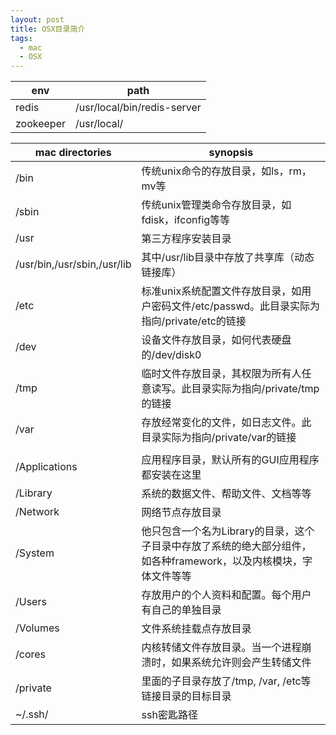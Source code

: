 ```yaml
---
layout: post
title: OSX目录简介
tags:
  - mac
  - OSX
---
```


env       | path
--- | ---
redis     | /usr/local/bin/redis-server
zookeeper | /usr/local/

mac directories                      | synopsis
---|---
/bin                          | 传统unix命令的存放目录，如ls，rm，mv等
/sbin                         | 传统unix管理类命令存放目录，如fdisk，ifconfig等等
/usr                          | 第三方程序安装目录
/usr/bin,/usr/sbin,/usr/lib | 其中/usr/lib目录中存放了共享库（动态链接库）
/etc                          | 标准unix系统配置文件存放目录，如用户密码文件/etc/passwd。此目录实际为指向/private/etc的链接
/dev                          | 设备文件存放目录，如何代表硬盘的/dev/disk0
/tmp                          | 临时文件存放目录，其权限为所有人任意读写。此目录实际为指向/private/tmp的链接
/var                          | 存放经常变化的文件，如日志文件。此目录实际为指向/private/var的链接
                              |
/Applications                 | 应用程序目录，默认所有的GUI应用程序都安装在这里
/Library                      | 系统的数据文件、帮助文件、文档等等
/Network                      | 网络节点存放目录
/System                       | 他只包含一个名为Library的目录，这个子目录中存放了系统的绝大部分组件，如各种framework，以及内核模块，字体文件等等
/Users                        | 存放用户的个人资料和配置。每个用户有自己的单独目录
/Volumes                      | 文件系统挂载点存放目录
/cores                        | 内核转储文件存放目录。当一个进程崩溃时，如果系统允许则会产生转储文件
/private                      | 里面的子目录存放了/tmp, /var, /etc等链接目录的目标目录
~/.ssh/  |  ssh密匙路径
